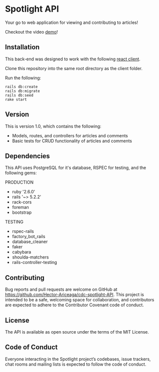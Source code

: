 # Spotlight API
Your go to web application for viewing and contributing to articles!

Checkout the video [demo](https://youtu.be/DU6coBUHEs0)!

## Installation
This back-end was designed to work with the following [react client](https://github.com/Hector-Ariceaga/cdc-spotlight-client-v1).

Clone this repository into the same root directory as the client folder.

Run the following:
```
rails db:create
rails db:migrate
rails db:seed
rake start
```

## Version
This is version 1.0, which contains the following:

* Models, routes, and controllers for articles and comments
* Basic tests for CRUD functionality of articles and comments

## Dependencies
This API uses PostgreSQL for it's database, RSPEC for testing, and the following gems:

PRODUCTION
* ruby '2.6.0'
* rails '~> 5.2.2'
* rack-cors
* foreman
* bootstrap

TESTING
* rspec-rails
* factory_bot_rails
* database_cleaner
* faker
* cabybara
* shoulda-matchers
* rails-controller-testing

## Contributing
Bug reports and pull requests are welcome on GitHub at https://github.com/Hector-Ariceaga/cdc-spotlight-API. This project is intended to be a safe, welcoming space for collaboration, and contributors are expected to adhere to the Contributor Covenant code of conduct.

## License
The API is available as open source under the terms of the MIT License.

## Code of Conduct
Everyone interacting in the Spotlight project’s codebases, issue trackers, chat rooms and mailing lists is expected to follow the code of conduct.
